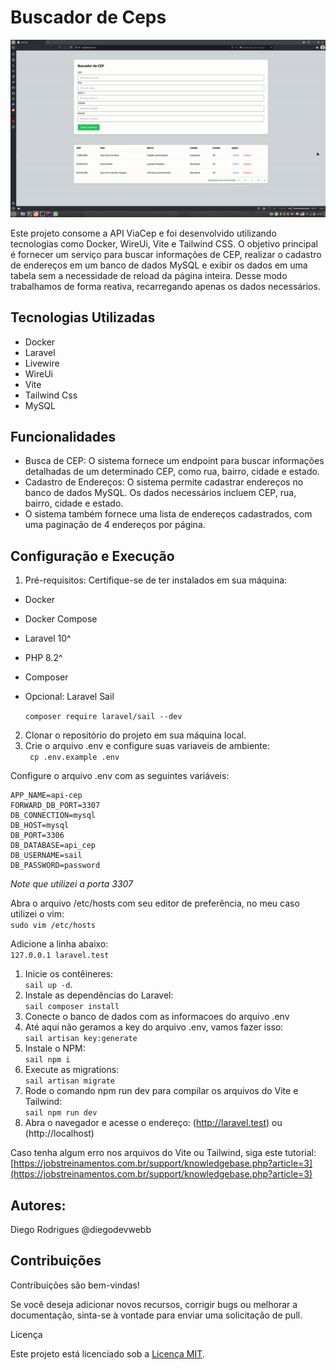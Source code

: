 # Buscador de Ceps

<img src="/assets/media/ezgif.com-video-to-gif.gif">

Este projeto consome a API ViaCep e foi desenvolvido utilizando tecnologias como Docker, WireUi, Vite e Tailwind CSS. O objetivo principal é fornecer um serviço para buscar informações de CEP, realizar o cadastro de endereços em um banco de dados MySQL e exibir os dados em uma tabela sem a necessidade de reload da página inteira. Desse modo trabalhamos de forma reativa, recarregando apenas os dados necessários.

## Tecnologias Utilizadas

- Docker
- Laravel
- Livewire
- WireUi
- Vite
- Tailwind Css
- MySQL

## Funcionalidades

- Busca de CEP: O sistema fornece um endpoint para buscar informações detalhadas de um determinado CEP, como rua, bairro, cidade e estado.
- Cadastro de Endereços: O sistema permite cadastrar endereços no banco de dados MySQL. Os dados necessários incluem CEP, rua, bairro, cidade e estado.
- O sistema também fornece uma lista de endereços cadastrados, com uma paginação de 4 endereços por página.

## Configuração e Execução

1. Pré-requisitos:
   Certifique-se de ter instalados em sua máquina:

- Docker
- Docker Compose
- Laravel 10^
- PHP 8.2^
- Composer
- Opcional: Laravel Sail
 
  ```composer require laravel/sail --dev ```

2. Clonar o repositório do projeto em sua máquina local.
3. Crie o arquivo .env e configure suas variaveis de ambiente:<br>
   ` cp .env.example .env`

Configure o arquivo .env com as seguintes variáveis:
   ```
   APP_NAME=api-cep
   FORWARD_DB_PORT=3307
   DB_CONNECTION=mysql
   DB_HOST=mysql
   DB_PORT=3306
   DB_DATABASE=api_cep
   DB_USERNAME=sail
   DB_PASSWORD=password
   ``` 

*Note que utilizei a porta 3307*

Abra o arquivo /etc/hosts com seu editor de preferência, no meu caso utilizei o vim:<br>
`sudo vim /etc/hosts` 

Adicione a linha abaixo:<br>
`127.0.0.1 laravel.test`

1. Inicie os contêineres: <br>`sail up -d`.
2. Instale as dependências do Laravel:<br>
   `sail composer install` 
3. Conecte o banco de dados com as informacoes do arquivo .env<br>
4. Até aqui não geramos a key do arquivo .env, vamos fazer isso:<br>
   `sail artisan key:generate`
5. Instale o NPM:<br>
   `sail npm i`
6. Execute as migrations:<br>
   `sail artisan migrate`
7. Rode o comando npm run dev para compilar os arquivos do Vite e Tailwind:<br>
   `sail npm run dev`
8. Abra o navegador e acesse o endereço: (http://laravel.test) ou (http://localhost)


Caso tenha algum erro nos arquivos do Vite ou Tailwind, siga este tutorial: [https://jobstreinamentos.com.br/support/knowledgebase.php?article=3](https://jobstreinamentos.com.br/support/knowledgebase.php?article=3)

## Autores:
Diego Rodrigues @diegodevwebb
## Contribuições

Contribuições são bem-vindas!

Se você deseja adicionar novos recursos, corrigir bugs ou melhorar a documentação, sinta-se à vontade para enviar uma solicitação de pull.

Licença

Este projeto está licenciado sob a [Licença MIT](https://opensource.org/licenses/MIT).



